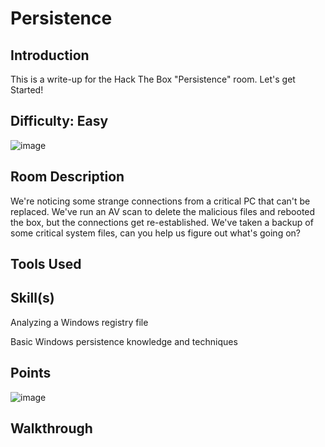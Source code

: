# Persistence
## Introduction
This is a write-up for the Hack The Box "Persistence" room. Let's get Started!

## Difficulty: Easy
![image](https://github.com/zrmartin71/HTB_Write_Ups/assets/54414820/a2c24890-fc6e-4c7e-96db-44aead939afa)


## Room Description
We&#039;re noticing some strange connections from a critical PC that can&#039;t be replaced. We&#039;ve run an AV scan to delete the malicious files and rebooted the box, but the connections get re-established. We&#039;ve taken a backup of some critical system files, can you help us figure out what&#039;s going on?

## Tools Used


## Skill(s)
Analyzing a Windows registry file

Basic Windows persistence knowledge and techniques

## Points
![image](https://github.com/zrmartin71/HTB_Write_Ups/assets/54414820/a604e486-b35e-4871-b908-3e2b8ad406ce)

## Walkthrough

